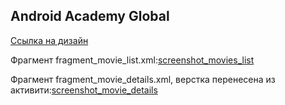 ## Android Academy Global

[Ссылка на дизайн](https://www.figma.com/file/p3e0HZexHmxwQaN9NcwAD9/Android-Academy?node-id=152%3A24)

Фрагмент fragment_movie_list.xml:[screenshot_movies_list](img/screenshot_movies_list.PNG)

Фрагмент fragment_movie_details.xml, верстка перенесена из активити:[screenshot_movie_details](img/screenshot_movie_details.PNG)
